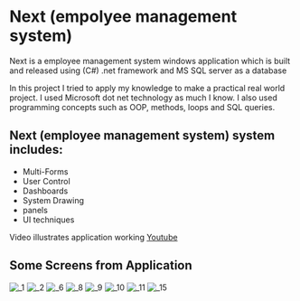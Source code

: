 # Next (empolyee management system)

Next is a employee management system windows application which is built and released using (C#) .net framework and MS SQL server as a database

In this project I tried to apply my knowledge to make a practical real world project.
I used Microsoft dot net  technology as much I know. I also used programming concepts such as OOP, methods, loops and SQL queries.

## Next (employee management system) system includes:
- Multi-Forms
- User Control
- Dashboards
- System Drawing
- panels
- UI techniques

Video illustrates application working [Youtube](https://youtu.be/6iHbtuMa-Rs)

## Some Screens from Application
![_1](https://user-images.githubusercontent.com/89293751/171727753-4637e291-540f-4f26-9249-e24e83e968e2.jpg)
![_2](https://user-images.githubusercontent.com/89293751/171727826-505c5465-ba85-4a56-8da3-483ea6ef56f0.jpg)
![_6](https://user-images.githubusercontent.com/89293751/171727847-f1b42615-0ff1-4197-879a-cdb0e9a163fe.jpg)
![_8](https://user-images.githubusercontent.com/89293751/171727862-da952e00-c14a-430f-8ccd-895cd92f0572.jpg)
![_9](https://user-images.githubusercontent.com/89293751/171727872-7a206745-495f-41ae-9793-d2e79586341f.jpg)
![_10](https://user-images.githubusercontent.com/89293751/171727881-00ba9820-a681-4788-9376-3446cec41618.jpg)
![_11](https://user-images.githubusercontent.com/89293751/171727912-dc761baf-0892-4e08-8f87-ed6a0cb58bae.jpg)
![_15](https://user-images.githubusercontent.com/89293751/171727941-7373f85f-8d06-4b50-ab59-9d8b0dbf01b3.jpg)
